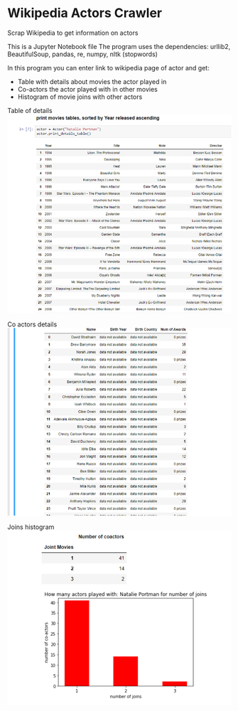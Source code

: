 # Wikipedia Actors Crawler
Scrap Wikipedia to get information on actors

This is a Jupyter Notebook file
The program uses the dependencies:
  urllib2, BeautifulSoup, pandas, re, numpy, nltk (stopwords)

In this program you can enter link to wikipedia page of actor and get:
* Table with details about movies the actor played in
* Co-actors the actor played with in other movies
* Histogram of movie joins with other actors

Table of details
![alt text](https://github.com/alongalperin/wikipedia_actors_crawler/blob/master/images/actor_table.PNG "Table of actor details")

Co actors details
![alt text](https://github.com/alongalperin/wikipedia_actors_crawler/blob/master/images/coactorslist.PNG "Info about other co-actors")

Joins histogram 
![alt text](https://github.com/alongalperin/wikipedia_actors_crawler/blob/master/images/joins.PNG "Join historgam")
